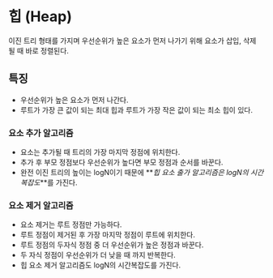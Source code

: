# 힙 (Heap)

이진 트리 형태를 가지며 우선순위가 높은 요소가 먼저 나가기 위해 요소가 삽입, 삭제 될 때 바로 정렬된다.

## 특징

- 우선순위가 높은 요소가 먼저 나간다.
- 루트가 가장 큰 값이 되는 최대 힙과 루트가 가장 작은 값이 되는 최소 힙이 있다.

### 요소 추가 알고리즘

- 요소는 추가될 때 트리의 가장 마지막 정점에 위치한다.
- 추가 후 부모 정점보다 우선순위가 높다면 부모 정점과 순서를 바꾼다.
- 완전 이진 트리의 높이는 logN이기 때문에 **_힙 요소 출가 알고리즘은 logN의 시간복잡도_**를 가진다.

### 요소 제거 알고리즘

- 요소 제거는 루트 정점만 가능하다.
- 루트 정점이 제거된 후 가장 마지막 정점이 루트에 위치한다.
- 루트 정점의 두자식 정점 중 더 우선순위가 높은 정점과 바꾼다.
- 두 자식 정점이 우선순위가 더 낮을 때 까지 반복한다.
- 힙 요소 제거 알고리즘도 logN의 시간복잡도를 가진다.
